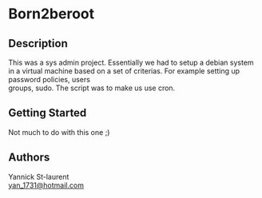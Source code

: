 # Born2beroot

## Description

This was a sys admin project. Essentially we had to setup a debian system in a virtual machine based on a set of criterias. For example setting up password policies, users\
groups, sudo. The script was to make us use cron.
## Getting Started

Not much to do with this one ;)

## Authors

Yannick St-laurent\
yan_1731@hotmail.com
